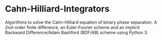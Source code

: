 # Cahn-Hilliard-Integrators
Algorithms to solve the Cahn-Hilliard equation of binary phase separation.  A 2nd-order finite difference, an Euler-Fourier scheme and an implicit Backward Difference/Adam Bashford (BDF/AB) scheme using Python 3.
